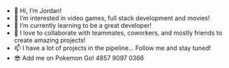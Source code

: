 - 👋 Hi, I’m Jordan!
- 👀 I’m interested in video games, full stack development and movies!
- 🌱 I’m currently learning to be a great developer!
- 💞️ I love to collaborate with teammates, coworkers, and mostly friends to create amazing projects!
- 📫 I have a lot of projects in the pipeline... Follow me and stay tuned!
- 😎 Add me on Pokemon Go! 4857 9097 0366

<!---
jrdnlx/jrdnlx is a ✨ special ✨ repository because its `README.md` (this file) appears on your GitHub profile.
You can click the Preview link to take a look at your changes.
--->
